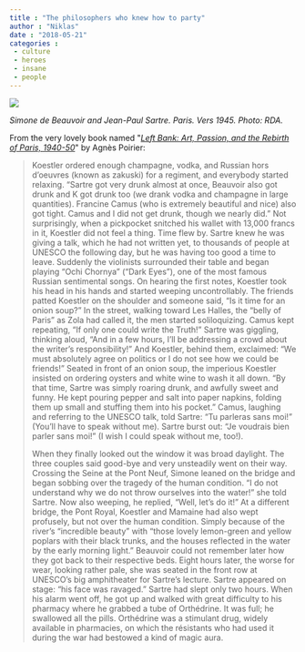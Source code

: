 ```yaml
---
title : "The philosophers who knew how to party"
author : "Niklas"
date : "2018-05-21"
categories : 
 - culture
 - heroes
 - insane
 - people
---
```


[![](https://niklasblog.com/wp-content/tumblr_n5jehpYeuB1qk8tqwo1_1280.jpg)](https://niklasblog.com/wp-content/tumblr_n5jehpYeuB1qk8tqwo1_1280.jpg)

_Simone de Beauvoir and Jean-Paul Sartre. Paris. Vers 1945. Photo: RDA._

From the very lovely book named "[_Left Bank: Art, Passion, and the Rebirth of Paris, 1940-50_](https://www.goodreads.com/book/show/38924916-left-bank)" by Agnès Poirier:

> Koestler ordered enough champagne, vodka, and Russian hors d’oeuvres (known as zakuski) for a regiment, and everybody started relaxing. “Sartre got very drunk almost at once, Beauvoir also got drunk and K got drunk too (we drank vodka and champagne in large quantities). Francine Camus (who is extremely beautiful and nice) also got tight. Camus and I did not get drunk, though we nearly did.” Not surprisingly, when a pickpocket snitched his wallet with 13,000 francs in it, Koestler did not feel a thing. Time flew by. Sartre knew he was giving a talk, which he had not written yet, to thousands of people at UNESCO the following day, but he was having too good a time to leave. Suddenly the violinists surrounded their table and began playing “Ochi Chornya” (“Dark Eyes”), one of the most famous Russian sentimental songs. On hearing the first notes, Koestler took his head in his hands and started weeping uncontrollably. The friends patted Koestler on the shoulder and someone said, “Is it time for an onion soup?” In the street, walking toward Les Halles, the “belly of Paris” as Zola had called it, the men started soliloquizing. Camus kept repeating, “If only one could write the Truth!” Sartre was giggling, thinking aloud, “And in a few hours, I’ll be addressing a crowd about the writer’s responsibility!” And Koestler, behind them, exclaimed: “We must absolutely agree on politics or I do not see how we could be friends!” Seated in front of an onion soup, the imperious Koestler insisted on ordering oysters and white wine to wash it all down. “By that time, Sartre was simply roaring drunk, and awfully sweet and funny. He kept pouring pepper and salt into paper napkins, folding them up small and stuffing them into his pocket.” Camus, laughing and referring to the UNESCO talk, told Sartre: “Tu parleras sans moi!” (You’ll have to speak without me). Sartre burst out: “Je voudrais bien parler sans moi!” (I wish I could speak without me, too!).
> 
> When they finally looked out the window it was broad daylight. The three couples said good-bye and very unsteadily went on their way. Crossing the Seine at the Pont Neuf, Simone leaned on the bridge and began sobbing over the tragedy of the human condition. “I do not understand why we do not throw ourselves into the water!” she told Sartre. Now also weeping, he replied, “Well, let’s do it!” At a different bridge, the Pont Royal, Koestler and Mamaine had also wept profusely, but not over the human condition. Simply because of the river’s “incredible beauty” with “those lovely lemon-green and yellow poplars with their black trunks, and the houses reflected in the water by the early morning light.” Beauvoir could not remember later how they got back to their respective beds. Eight hours later, the worse for wear, looking rather pale, she was seated in the front row at UNESCO’s big amphitheater for Sartre’s lecture. Sartre appeared on stage: “his face was ravaged.” Sartre had slept only two hours. When his alarm went off, he got up and walked with great difficulty to his pharmacy where he grabbed a tube of Orthédrine. It was full; he swallowed all the pills. Orthédrine was a stimulant drug, widely available in pharmacies, on which the résistants who had used it during the war had bestowed a kind of magic aura.
